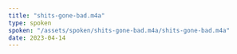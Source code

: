 ```yaml
---
title: "shits-gone-bad.m4a"
type: spoken
spoken: "/assets/spoken/shits-gone-bad.m4a/shits-gone-bad.m4a"
date: 2023-04-14
---
```

